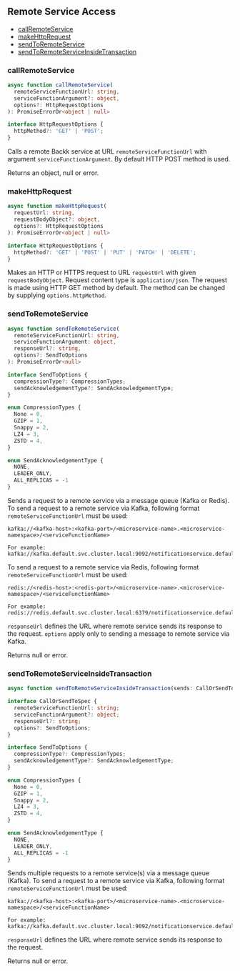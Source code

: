 ## Remote Service Access

- [callRemoteService](#callremoteservice)
- [makeHttpRequest](#makehttprequest)
- [sendToRemoteService](#sendtoremoteservice)
- [sendToRemoteServiceInsideTransaction](#sendtoremoteserviceinsidetransaction)

### <a name="callremoteservice"></a> callRemoteService
```ts
async function callRemoteService(
  remoteServiceFunctionUrl: string,
  serviceFunctionArgument?: object,
  options?: HttpRequestOptions
): PromiseErrorOr<object | null>

interface HttpRequestOptions {
  httpMethod?: 'GET' | 'POST';
}
```

Calls a remote Backk service at URL `remoteServiceFunctionUrl` with argument `serviceFunctionArgument`.
By default HTTP POST method is used.

Returns an object, null or error.

### <a name="makehttprequest"></a> makeHttpRequest
```ts
async function makeHttpRequest(
  requestUrl: string,
  requestBodyObject?: object,
  options?: HttpRequestOptions
): PromiseErrorOr<object | null>

interface HttpRequestOptions {
  httpMethod?: 'GET' | 'POST' | 'PUT' | 'PATCH' | 'DELETE';
}
```

Makes an HTTP or HTTPS request to URL `requestUrl` with given `requestBodyObject`. Request content type is `application/json`.
The request is made using HTTP GET method by default. The method can be changed by supplying `options.httpMethod`.

### <a name="sentoremoteservice"></a> sendToRemoteService
```ts
async function sendToRemoteService(
  remoteServiceFunctionUrl: string,
  serviceFunctionArgument: object,
  responseUrl?: string,
  options?: SendToOptions
): PromiseErrorOr<null>

interface SendToOptions {
  compressionType?: CompressionTypes;
  sendAcknowledgementType?: SendAcknowledgementType;
}

enum CompressionTypes {
  None = 0,
  GZIP = 1,
  Snappy = 2,
  LZ4 = 3,
  ZSTD = 4,
}

enum SendAcknowledgementType {
  NONE,
  LEADER_ONLY,
  ALL_REPLICAS = -1
}
```

Sends a request to a remote service via a message queue (Kafka or Redis).
To send a request to a remote service via Kafka, following format `remoteServiceFunctionUrl` must be used:

```
kafka://<kafka-host>:<kafka-port>/<microservice-name>.<microservice-namespace>/<serviceFunctionName>

For example:
kafka://kafka.default.svc.cluster.local:9092/notificationservice.default/emailNotificationService.sendEmail
```

To send a request to a remote service via Redis, following format `remoteServiceFunctionUrl` must be used:
```
redis://<redis-host>:<redis-port>/<microservice-name>.<microservice-namespace>/<serviceFunctionName>

For example:
redis://redis.default.svc.cluster.local:6379/notificationservice.default/emailNotificationService.sendEmail
```

`responseUrl` defines the URL where remote service sends its response to the request.
`options` apply only to sending a message to remote service via Kafka.

Returns null or error.

### <a name="sentoremoteserviceinsidetransaction"></a> sendToRemoteServiceInsideTransaction
```ts
async function sendToRemoteServiceInsideTransaction(sends: CallOrSendToSpec[]): PromiseErrorOr<null>

interface CallOrSendToSpec {
  remoteServiceFunctionUrl: string;
  serviceFunctionArgument?: object;
  responseUrl?: string;
  options?: SendToOptions;
}

interface SendToOptions {
  compressionType?: CompressionTypes;
  sendAcknowledgementType?: SendAcknowledgementType;
}

enum CompressionTypes {
  None = 0,
  GZIP = 1,
  Snappy = 2,
  LZ4 = 3,
  ZSTD = 4,
}

enum SendAcknowledgementType {
  NONE,
  LEADER_ONLY,
  ALL_REPLICAS = -1
}
```

Sends multiple requests to a remote service(s) via a message queue (Kafka).
To send a request to a remote service via Kafka, following format `remoteServiceFunctionUrl` must be used:

```
kafka://<kafka-host>:<kafka-port>/<microservice-name>.<microservice-namespace>/<serviceFunctionName>

For example:
kafka://kafka.default.svc.cluster.local:9092/notificationservice.default/emailNotificationService.sendEmail
```

`responseUrl` defines the URL where remote service sends its response to the request.

Returns null or error.
